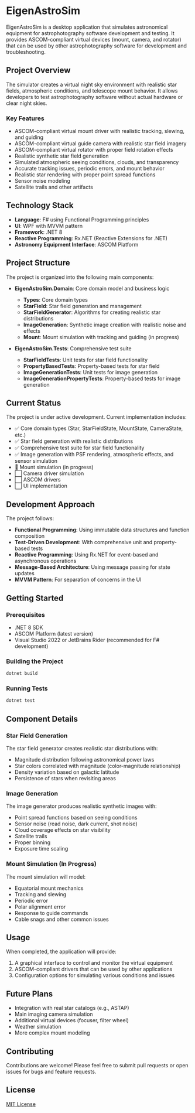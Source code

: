# EigenAstroSim

EigenAstroSim is a desktop application that simulates astronomical equipment for astrophotography software development and testing. It provides ASCOM-compliant virtual devices (mount, camera, and rotator) that can be used by other astrophotography software for development and troubleshooting.

## Project Overview

The simulator creates a virtual night sky environment with realistic star fields, atmospheric conditions, and telescope mount behavior. It allows developers to test astrophotography software without actual hardware or clear night skies.

### Key Features

- ASCOM-compliant virtual mount driver with realistic tracking, slewing, and guiding
- ASCOM-compliant virtual guide camera with realistic star field imagery
- ASCOM-compliant virtual rotator with proper field rotation effects
- Realistic synthetic star field generation
- Simulated atmospheric seeing conditions, clouds, and transparency
- Accurate tracking issues, periodic errors, and mount behavior
- Realistic star rendering with proper point spread functions
- Sensor noise modeling
- Satellite trails and other artifacts

## Technology Stack

- **Language**: F# using Functional Programming principles
- **UI**: WPF with MVVM pattern
- **Framework**: .NET 8
- **Reactive Programming**: Rx.NET (Reactive Extensions for .NET)
- **Astronomy Equipment Interface**: ASCOM Platform

## Project Structure

The project is organized into the following main components:

- **EigenAstroSim.Domain**: Core domain model and business logic
  - **Types**: Core domain types
  - **StarField**: Star field generation and management
  - **StarFieldGenerator**: Algorithms for creating realistic star distributions
  - **ImageGeneration**: Synthetic image creation with realistic noise and effects
  - **Mount**: Mount simulation with tracking and guiding (in progress)
  
- **EigenAstroSim.Tests**: Comprehensive test suite
  - **StarFieldTests**: Unit tests for star field functionality
  - **PropertyBasedTests**: Property-based tests for star field
  - **ImageGenerationTests**: Unit tests for image generation
  - **ImageGenerationPropertyTests**: Property-based tests for image generation

## Current Status

The project is under active development. Current implementation includes:

- ✅ Core domain types (Star, StarFieldState, MountState, CameraState, etc.)
- ✅ Star field generation with realistic distributions
- ✅ Comprehensive test suite for star field functionality
- ✅ Image generation with PSF rendering, atmospheric effects, and sensor simulation
- 🔄 Mount simulation (in progress)
- ⬜ Camera driver simulation
- ⬜ ASCOM drivers
- ⬜ UI implementation

## Development Approach

The project follows:

- **Functional Programming**: Using immutable data structures and function composition
- **Test-Driven Development**: With comprehensive unit and property-based tests
- **Reactive Programming**: Using Rx.NET for event-based and asynchronous operations
- **Message-Based Architecture**: Using message passing for state updates
- **MVVM Pattern**: For separation of concerns in the UI

## Getting Started

### Prerequisites

- .NET 8 SDK
- ASCOM Platform (latest version)
- Visual Studio 2022 or JetBrains Rider (recommended for F# development)

### Building the Project

```bash
dotnet build
```

### Running Tests

```bash
dotnet test
```

## Component Details

### Star Field Generation

The star field generator creates realistic star distributions with:
- Magnitude distribution following astronomical power laws
- Star colors correlated with magnitude (color-magnitude relationship)
- Density variation based on galactic latitude
- Persistence of stars when revisiting areas

### Image Generation

The image generator produces realistic synthetic images with:
- Point spread functions based on seeing conditions
- Sensor noise (read noise, dark current, shot noise)
- Cloud coverage effects on star visibility
- Satellite trails
- Proper binning
- Exposure time scaling

### Mount Simulation (In Progress)

The mount simulation will model:
- Equatorial mount mechanics
- Tracking and slewing
- Periodic error
- Polar alignment error
- Response to guide commands
- Cable snags and other common issues

## Usage

When completed, the application will provide:

1. A graphical interface to control and monitor the virtual equipment
2. ASCOM-compliant drivers that can be used by other applications
3. Configuration options for simulating various conditions and issues

## Future Plans

- Integration with real star catalogs (e.g., ASTAP)
- Main imaging camera simulation
- Additional virtual devices (focuser, filter wheel)
- Weather simulation
- More complex mount modeling

## Contributing

Contributions are welcome! Please feel free to submit pull requests or open issues for bugs and feature requests.

## License

[MIT License](LICENSE)